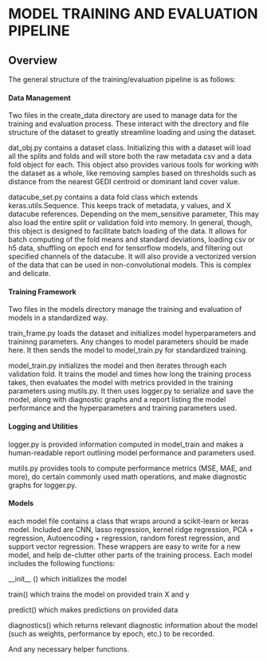 # MODEL TRAINING AND EVALUATION PIPELINE
## Overview
The general structure of the training/evaluation pipeline is as follows:
#### Data Management
Two files in the create_data directory are used to manage data for the training and evaluation process.
These interact with the directory and file structure of the dataset to greatly streamline loading and using the dataset.

dat_obj.py contains a dataset class. Initializing this with a dataset will load all the splits and folds and will store both the raw metadata csv and a data fold object for each. This object also provides various tools for working with the dataset as a whole, like removing samples based on thresholds such as distance from the nearest GEDI centroid or dominant land cover value.

datacube_set.py contains a data fold class which extends keras.utils.Sequence. This keeps track of metadata, y values, and X datacube references. Depending on the mem_sensitive parameter, This may also load the entire split or validation fold into memory. In general, though, this object is designed to facilitate batch loading of the data. It allows for batch computing of the fold means and standard deviations, loading csv or h5 data, shuffling on epoch end for tensorflow models, and filtering out specified channels of the datacube. It will also provide a vectorized version of the data that can be used in non-convolutional models. This is complex and delicate.

#### Training Framework
Two files in the models directory manage the training and evaluation of models in a standardized way.

train_frame.py loads the dataset and initializes model hyperparameters and traininng parameters. Any changes to model parameters should be made here. It then sends the model to model_train.py for standardized training.

model_train.py initializes the model and then iterates through each validation fold. It trains the model and times how long the training process takes, then evaluates the model with metrics provided in the training parameters using mutils.py. It then uses logger.py to serialize and save the model, along with diagnostic graphs and a report listing the model performance and the hyperparameters and training parameters used. 

#### Logging and Utilities
logger.py is provided information computed in model_train and makes a human-readable report outlining model performance and parameters used.

mutils.py provides tools to compute performance metrics (MSE, MAE, and more), do certain commonly used math operations, and make diagnostic graphs for logger.py.

#### Models
each model file contains a class that wraps around a scikit-learn or keras model. Included are CNN, lasso regression, kernel ridge regression, PCA + regression, Autoencoding + regression, random forest regression, and support vector regression. These wrappers are easy to write for a new model, and help de-clutter other parts of the training process.
Each model includes the following functions:

\_\_init\_\_ () which initializes the model

train() which trains the model on provided train X and y

predict() which makes predictions on provided data

diagnostics() which returns relevant diagnostic information about the model (such as weights, performance by epoch, etc.) to be recorded.

And any necessary helper functions.
